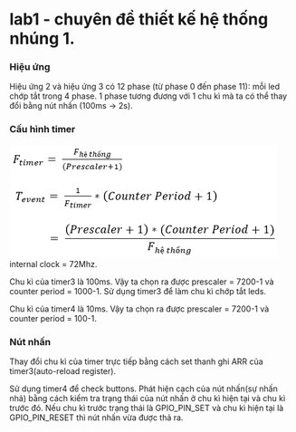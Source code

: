 # lab1 - chuyên đề thiết kế hệ thống nhúng 1.

### Hiệu ứng
Hiệu ứng 2 và hiệu ứng 3 có 12 phase (từ phase 0 đến phase 11): mỗi led chớp tắt trong 4 phase. 1 phase tương đương với 1 chu kì mà ta có thể thay đổi bằng nút nhấn (100ms -> 2s).

### Cấu hình timer
![Công thức tính](/Images/16cap1.png)  
internal clock = 72Mhz.

Chu kì của timer3 là 100ms. Vậy ta chọn ra được prescaler = 7200-1 và counter period = 1000-1.
Sử dụng timer3 để làm chu kì chớp tắt leds.

Chu kì của timer4 là 10ms. Vậy ta chọn ra được prescaler = 7200-1 và counter period = 100-1.

### Nút nhấn
Thay đổi chu kì của timer trực tiếp bằng cách set thanh ghi ARR của timer3(auto-reload register).

Sử dụng timer4 để check buttons.
Phát hiện cạch của nút nhấn(sự nhấn nhả) bằng cách kiểm tra trạng thái của nút nhấn ở chu kì hiện tại và chu kì trước đó. Nếu chu kì trước trạng thái là GPIO_PIN_SET và chu kì hiện tại là GPIO_PIN_RESET thì nút nhấn vừa được thả ra. 
